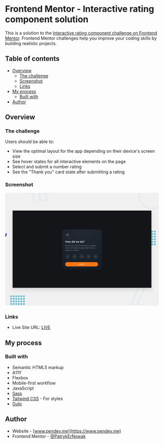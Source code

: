 # Frontend Mentor - Interactive rating component solution

This is a solution to the [Interactive rating component challenge on Frontend Mentor](https://www.frontendmentor.io/challenges/interactive-rating-component-koxpeBUmI). Frontend Mentor challenges help you improve your coding skills by building realistic projects.

## Table of contents

- [Overview](#overview)
  - [The challenge](#the-challenge)
  - [Screenshot](#screenshot)
  - [Links](#links)
- [My process](#my-process)
  - [Built with](#built-with)
- [Author](#author)

## Overview

### The challenge

Users should be able to:

- View the optimal layout for the app depending on their device's screen size
- See hover states for all interactive elements on the page
- Select and submit a number rating
- See the "Thank you" card state after submitting a rating

### Screenshot

![](../../../Main%20page/img/Photos%20of%20Challenges/01%20newbie/interactive-rating-component.jpg)

### Links

- Live Site URL: [LIVE](https://patrykernowak.github.io/Frontend-Mentor-Challenges/Challenges/01%20Newbie/interactive-rating-component/dist/)

## My process

### Built with

- Semantic HTML5 markup
- A11Y
- Flexbox
- Mobile-first workflow
- JavaScript
- [Sass](https://sass-lang.com)
- [Tailwind CSS](https://tailwindcss.com) - For styles
- [Gulp](https://gulpjs.com)

## Author

- Website - [www.pendev.me](https://www.pendev.me)
- Frontend Mentor - [@PatrykErNowak](https://https://www.frontendmentor.io/profile/PatrykErNowak)
